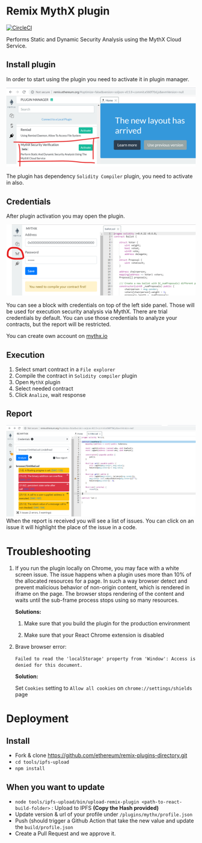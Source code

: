 # Remix MythX plugin

[![CircleCI](https://circleci.com/gh/aquiladev/remix-mythx-plugin/tree/master.svg?style=svg)](https://circleci.com/gh/aquiladev/remix-mythx-plugin/tree/master)

Performs Static and Dynamic Security Analysis using the MythX Cloud Service.

## Install plugin
In order to start using the plugin you need to activate it in plugin manager.

![Plugin activation](assets/plugin_activation.png?raw=true "Plugin activation")

The plugin has dependency `Solidity Compiler` plugin, you need to activate in also.

## Credentials
After plugin activation you may open the plugin.

![Plugin usage](assets/plugin_usage.png?raw=true "Plugin usage")

You can see a block with credentials on top of the left side panel. Those will be used for execution security analysis via MythX.
There are trial credentials by default. You can use those credentials to analyze your contracts, but the report will be restricted.

You can create own account on [mythx.io](https://mythx.io/)

## Execution
1. Select smart contract in a `File explorer`
2. Compile the contract in `Solidity compiler` plugin
3. Open `MythX` plugin
4. Select needed contract
5. Click `Analize`, wait response

## Report

![Plugin report](assets/plugin_report.png?raw=true "Plugin report")
When the report is received you will see a list of issues. You can click on an issue it will highlight the place of the issue in a code.

# Troubleshooting
1. If you run the plugin locally on Chrome, you may face with a white screen issue. The issue happens when a plugin uses more than 10% of the allocated resources for a page. In such a way browser detect and prevent malicious behavior of non-origin content, which is rendered in iframe on the page. The browser stops rendering of the content and waits until the sub-frame process stops using so many resources. 

    **Solutions:**

    1. Make sure that you build the plugin for the production environment
    
    2. Make sure that your React Chrome extension is disabled

2. Brave browser error:

    ```Failed to read the 'localStorage' property from 'Window': Access is denied for this document.```

    **Solution:**

    Set `Cookies` setting to `Allow all cookies` on `chrome://settings/shields` page

# Deployment
## Install

- Fork & clone https://github.com/ethereum/remix-plugins-directory.git
- `cd tools/ipfs-upload`
- `npm install`

## When you want to update

- `node tools/ipfs-upload/bin/upload-remix-plugin <path-to-react-build-folder>` : Upload to IPFS
  **(Copy the Hash provided)**
- Update version & url of your profile under `/plugins/mythx/profile.json`
- Push (should trigger a Github Action that take the new value and update the `build/profile.json`
- Create a Pull Request and we approve it.